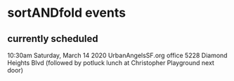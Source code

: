 # sortANDfold events

## currently scheduled

10:30am Saturday, March 14 2020
UrbanAngelsSF.org office
5228 Diamond Heights Blvd
(followed by potluck lunch at Christopher Playground next door)


